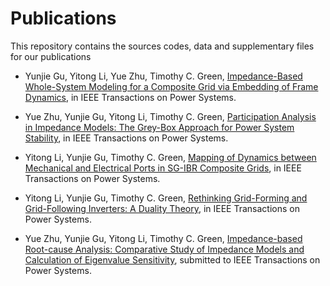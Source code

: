 # Publications 

This repository contains the sources codes, data and supplementary files for our publications 

* Yunjie Gu, Yitong Li, Yue Zhu, Timothy C. Green, [Impedance-Based Whole-System Modeling for a Composite Grid via Embedding of Frame Dynamics](https://github.com/Future-Power-Networks/Publications/tree/main/WholeSystem), in IEEE Transactions on Power Systems.

* Yue Zhu, Yunjie Gu, Yitong Li, Timothy C. Green, [Participation Analysis in Impedance Models: The Grey-Box Approach for Power System Stability](https://github.com/Future-Power-Networks/Publications/tree/main/GreyBox), in IEEE Transactions on Power Systems.

* Yitong Li, Yunjie Gu, Timothy C. Green, [Mapping of Dynamics between Mechanical and Electrical Ports in SG-IBR Composite Grids](https://github.com/Future-Power-Networks/Publications/tree/main/PortMapping), in IEEE Transactions on Power Systems.

* Yitong Li, Yunjie Gu, Timothy C. Green, [Rethinking Grid-Forming and Grid-Following Inverters: A Duality Theory](https://github.com/Future-Power-Networks/Simplus-Grid-Tool/tree/InverterDuality), in IEEE Transactions on Power Systems.

* Yue Zhu, Yunjie Gu, Yitong Li, Timothy C. Green, [Impedance-based Root-cause Analysis: Comparative Study of Impedance Models and Calculation of Eigenvalue Sensitivity](https://github.com/Future-Power-Networks/Simplus-Grid-Tool/tree/Sensitivity), submitted to IEEE Transactions on Power Systems.